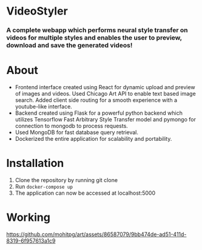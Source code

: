 # VideoStyler
### A complete webapp which performs neural style transfer on videos for multiple styles and enables the user to preview, download and save the generated videos!

# About
<ul>
<li>Frontend interface created using React for dynamic upload and preview of images and videos. Used Chicago Art API to enable text based image search. Added client side routing for a smooth experience with a youtube-like interface.</li>
<li>Backend created using Flask for a powerful python backend which utilizes Tensorflow Fast Arbitrary Style Transfer model and pymongo for connection to mongodb to process requests.</li>
<li>Used MongoDB for fast database query retrieval.</li>
<li>Dockerized the entire application for scalability and portability.</li>
</ul>

# Installation
<ol>
<li>Clone the repository by running git clone</li>
<li>Run <code>docker-compose up</code> </li>
<li>The application can now be accessed at localhost:5000</li>
</ol>

# Working

https://github.com/mohitpg/art/assets/86587079/9bb474de-ad51-411d-8319-6f957613a1c9



